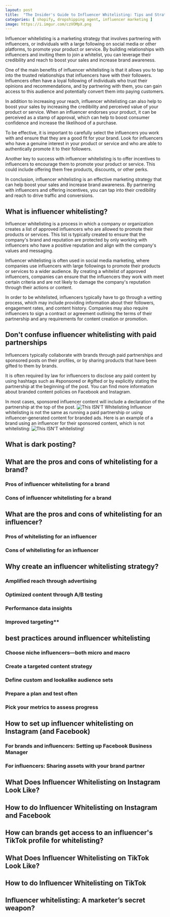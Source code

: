 ```yaml
---
layout: post
title:  "The Insider's Guide to Influencer Whitelisting: Tips and Strategies for Success"
categories: [ shopify, dropshipping agent, influencer marketing ]
image: https://i.imgur.com/czVOMpX.png
---
```

Influencer whitelisting is a marketing strategy that involves partnering with influencers, or individuals with a large following on social media or other platforms, to promote your product or service. By building relationships with influencers and inviting them to join a whitelist, you can leverage their credibility and reach to boost your sales and increase brand awareness.

One of the main benefits of influencer whitelisting is that it allows you to tap into the trusted relationships that influencers have with their followers. Influencers often have a loyal following of individuals who trust their opinions and recommendations, and by partnering with them, you can gain access to this audience and potentially convert them into paying customers.

In addition to increasing your reach, influencer whitelisting can also help to boost your sales by increasing the credibility and perceived value of your product or service. When an influencer endorses your product, it can be perceived as a stamp of approval, which can help to boost consumer confidence and increase the likelihood of a purchase.

To be effective, it is important to carefully select the influencers you work with and ensure that they are a good fit for your brand. Look for influencers who have a genuine interest in your product or service and who are able to authentically promote it to their followers.

Another key to success with influencer whitelisting is to offer incentives to influencers to encourage them to promote your product or service. This could include offering them free products, discounts, or other perks.

In conclusion, influencer whitelisting is an effective marketing strategy that can help boost your sales and increase brand awareness. By partnering with influencers and offering incentives, you can tap into their credibility and reach to drive traffic and conversions.
## What is influencer whitelisting?
Influencer whitelisting is a process in which a company or organization creates a list of approved influencers who are allowed to promote their products or services. This list is typically created to ensure that the company's brand and reputation are protected by only working with influencers who have a positive reputation and align with the company's values and messaging.

Influencer whitelisting is often used in social media marketing, where companies use influencers with large followings to promote their products or services to a wider audience. By creating a whitelist of approved influencers, companies can ensure that the influencers they work with meet certain criteria and are not likely to damage the company's reputation through their actions or content.

In order to be whitelisted, influencers typically have to go through a vetting process, which may include providing information about their followers, engagement rates, and content history. Companies may also require influencers to sign a contract or agreement outlining the terms of their partnership and any requirements for content creation or promotion.
## Don't confuse influencer whitelisting with paid partnerships
Influencers typically collaborate with brands through paid partnerships and sponsored posts on their profiles, or by sharing products that have been gifted to them by brands. 

It is often required by law for influencers to disclose any paid content by using hashtags such as #sponsored or #gifted or by explicitly stating the partnership at the beginning of the post. You can find more information about branded content policies on Facebook and Instagram. 

In most cases, sponsored influencer content will include a declaration of the partnership at the top of the post.
![This ISN'T Whitelisting](https://uploads-ssl.webflow.com/60c334e72012f37063378d4b/62c2ea87d24e7b417fd945e2_IDt8odJFQH6UFJ8o0xSu9O8XMUq4I7SoUOJg7kGEf8QLQ8-tvq3TB4H1Qp2Fm0zflzOw7-Fywlj6FGzogUipGGFujlIiqrDPgtrO3vFVRlv_MTKVmPc8ax5-54milUmpK7mVfN6F147PTuSaIg.jpeg)
Influencer whitelisting is not the same as running a paid partnership or using influencer-generated content for branded ads. 
Here is an example of a brand using an influencer for their sponsored content, which is not whitelisting:
![This ISN'T whitelisting!](https://uploads-ssl.webflow.com/60c334e72012f37063378d4b/62c2ea871fcf416b2f8ba54e_8Ex0_ANCXd7XgN1inV537gWt4CzdIaZeZJfiAd0KTjMHRSfiDLf8GweSrHOSyV8q4CnA8EzO1lEY0CpOCbIUhlDq7-8vsUferTouyHiBlj6Lffz6-Tvw0NbHOcpM56d17Z04XPlbGzh8r6Gfmw.jpeg)

## What is dark posting?
## What are the pros and cons of whitelisting for a brand?
### Pros of influencer whitelisting for a brand
### Cons of influencer whitelisting for a brand
## What are the pros and cons of whitelisting for an influencer?
### Pros of whitelisting for an influencer
### Cons of whitelisting for an influencer
## Why create an influencer whitelisting strategy?
### Amplified reach through advertising
### Optimized content through A/B testing
### Performance data insights
### Improved targeting**
## best practices around influencer whitelisting
### Choose niche influencers—both micro and macro
### Create a targeted content strategy
### Define custom and lookalike audience sets
### Prepare a plan and test often
### Pick your metrics to assess progress
## How to set up influencer whitelisting on Instagram (and Facebook)
### For brands and influencers: Setting up Facebook Business Manager
### For influencers: Sharing assets with your brand partner
## What Does Influencer Whitelisting on Instagram Look Like?
## How to do Influencer Whitelisting on Instagram and Facebook
## How can brands get access to an influencer's TikTok profile for whitelisting?
## What Does Influencer Whitelisting on TikTok Look Like?
## How to do Influencer Whitelisting on TikTok

## Influencer whitelisting: A marketer’s secret weapon?










<!--stackedit_data:
eyJoaXN0b3J5IjpbLTE2NzA1MzUwNDAsLTExMjY1NDQ4MjcsLT
E0NTA5Njg1MTgsLTgzMTE0MDU4MiwtOTE1MDM4NjYyLDk4MjQ4
NzM2OSwtMzM3OTYwODMwLC0xMDQ3NTY1OTEyLC0xMzIwNDE5OD
g2LC0xNTk1Mzk0NTcxXX0=
-->